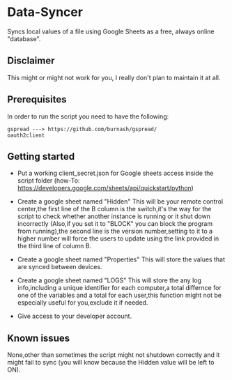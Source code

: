 # Data-Syncer
Syncs local values of a file using Google Sheets as a free, always online "database".

## Disclaimer
This might or might not work for you, I really don't plan to maintain it at all.
## Prerequisites
In order to run the script you need to have the following:
```
gspread ---> https://github.com/burnash/gspread/
oauth2client
```
## Getting started
* Put a working client_secret.json for Google sheets access inside the script folder (how-To: https://developers.google.com/sheets/api/quickstart/python)

* Create a google sheet named "Hidden" This will be your remote control center,the first line of the B column is the switch,it's the way for the script to check whether another instance is running or it shut down incorrectly (Also,if you set it to "BLOCK" you can block the program from running),the second line is the version number,setting to it to a higher number will force the users to update using the link provided in the third line of column B.

* Create a google sheet named "Properties" This will store the values that are synced between devices.

* Create a google sheet named "LOGS" This will store the any log info,including a unique identifier for each computer,a total differnce for one of the variables and a total for each user,this function might not be especially useful for you,exclude it if needed.

* Give access to your developer account.

## Known issues
None,other than sometimes the script might not shutdown correctly and it might fail to sync (you will know because the Hidden value will be left to ON).
